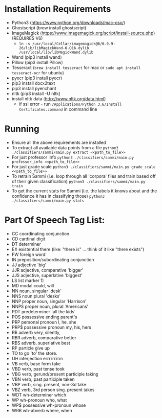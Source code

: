 
# Installation Requirements

  * Python3 (https://www.python.org/downloads/mac-osx/)
  * Ghostscript (brew install ghostscript)
  * ImageMagick (https://www.imagemagick.org/script/install-source.php) (REQUIRES V6)
    - ``ln -s /usr/local/Cellar/imagemagick@6/6.9.9-26/lib/libMagickWand-6.Q16.dylib /usr/local/lib/libMagickWand.dylib``
  * Wand (pip3 install wand)
  * Pillow (pip3 install Pillow)
  * Tesseract (``brew install tesseract`` for mac or ``sudo apt install tesseract-ocr`` for ubuntu)
  * pyocr (pip3 install pyocr)
  * pip3 install docx2text
  * pip3 install pyenchant
  * nltk (pip3 install -U nltk)
  * install nltk data (http://www.nltk.org/data.html)
    - if ssl error - run ``/Applications/Python 3.6/Install Certificates.command`` in command line

# Running

  * Ensure all the above requirements are installed
  * To extract all available data points from a file ``python3 ./classifiers/sammi/main.py extract <<path_to_file>>``
  * For just professor info ``python3 ./classifiers/sammi/main.py professor_info <<path_to_file>>``
  * For just grade scale ``python3 ./classifiers/sammi/main.py grade_scale <<path_to_file>>``
  * To retrain Sammi (i.e. loop through all 'corpora' files and train based off of their given classification) ``python3 ./classifiers/sammi/main.py train``
  * To get the current stats for Sammi (i.e. the labels it knows about and the confidence it has in classifying those) ``python3 ./classifiers/sammi/main.py stats``

# Part Of Speech Tag List:

  * CC	coordinating conjunction
  * CD	cardinal digit
  * DT	determiner
  * EX	existential there (like: "there is" ... think of it like "there exists")
  * FW	foreign word
  * IN	preposition/subordinating conjunction
  * JJ	adjective	'big'
  * JJR	adjective, comparative	'bigger'
  * JJS	adjective, superlative	'biggest'
  * LS	list marker	1)
  * MD	modal	could, will
  * NN	noun, singular 'desk'
  * NNS	noun plural	'desks'
  * NNP	proper noun, singular	'Harrison'
  * NNPS	proper noun, plural	'Americans'
  * PDT	predeterminer	'all the kids'
  * POS	possessive ending	parent's
  * PRP	personal pronoun	I, he, she
  * PRP$	possessive pronoun	my, his, hers
  * RB	adverb	very, silently,
  * RBR	adverb, comparative	better
  * RBS	adverb, superlative	best
  * RP	particle	give up
  * TO	to	go 'to' the store.
  * UH	interjection	errrrrrrrm
  * VB	verb, base form	take
  * VBD	verb, past tense	took
  * VBG	verb, gerund/present participle	taking
  * VBN	verb, past participle	taken
  * VBP	verb, sing. present, non-3d	take
  * VBZ	verb, 3rd person sing. present	takes
  * WDT	wh-determiner	which
  * WP	wh-pronoun	who, what
  * WP$	possessive wh-pronoun	whose
  * WRB	wh-abverb	where, when
